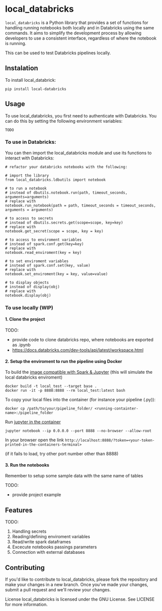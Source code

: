 # local_databricks
```local_databricks``` is a Python library that provides a set of functions for handling running notebooks both locally and in Databricks using the same commands. It aims to simplify the development process by allowing developers to use a consistent interface, regardless of where the notebook is running.

This can be used to test Databricks pipelines locally.

## Instalation
To install local_databrick:

```pip install local-databricks```


## Usage
To use local_databricks, you first need to authenticate with Databricks. You can do this by setting the following environment variables:

```TODO```

### To use in Databricks:

You can then import the local_databricks module and use its functions to interact with Databricks:


```
# refactor your databricks notebooks with the following:

# import the library
from local_databricks.ldbutils import notebook

# to run a notebook
# instead of dbutils.notebook.run(path, timeout_seconds, arguments=arguments)
# replace with 
notebook.run_notebook(path = path, timeout_seconds = timeout_seconds, arguments = arguments)

# to access to secrets
# instead of dbutils.secrets.get(scope=scope, key=key)
# replace with
notebook.get_secret(scope = scope, key = key)

# to access to enviroment variables
# instead of spark.conf.get(key=key)
# replace with
notebook.read_enviroment(key = key)

# to set enviroment variables
# instead of spark.conf.set(key, value)
# replace with
notebook.set_enviroment(key = key, value=value)

# to display objects
# instead of display(obj)
# replace with
notebook.display(obj)

```
### To use locally (WIP)

#### 1. Clone the project

TODO: 
- provide code to clone databricks repo, where notebooks are exported as .ipynb
- https://docs.databricks.com/dev-tools/api/latest/workspace.html


#### 2. Setup the enviroment to run the pipeline using Docker

To build the [image compatible with Spark & Jupyter](https://hub.docker.com/layers/jupyter/pyspark-notebook/latest/images/sha256-bebb63d6df76594a6ede790e8fccd413b32f13eec97f244240315f0e105ff143?context=explore) (this will simulate the local databricks enviroment)
```
docker build -t local_test --target base .
docker run -it -p 8888:8888 --rm local_test:latest bash
```

To copy your local files into the container (for instance your pipeline (.py)):
```
docker cp /path/to/your/pipeline_folder/ <running-containter-name>:/pipeline_folder
```

Run [jupyter in the container](https://stackoverflow.com/questions/50919752/cant-open-jupyter-notebook-in-docker)

```
jupyter notebook --ip 0.0.0.0 --port 8888 --no-browser --allow-root
```

In your browser open the link ```http://localhost:8888/?token=<your-token-printed-in-the-containers-terminal>```

(if it fails to load, try other port number other than 8888)

#### 3. Run the notebooks
Remember to setup some sample data with the same name of tables

TODO: 
- provide project example

## Features

TODO:
1. Handling secrets
2. Reading/defining enviroment variables
3. Read/write spark dataframes
4. Excecute notebooks passings parameters
5. Connection with external databases


## Contributing

If you'd like to contribute to local_databricks, please fork the repository and make your changes in a new branch. Once you've made your changes, submit a pull request and we'll review your changes.


License
local_databricks is licensed under the GNU License. See LICENSE for more information.

